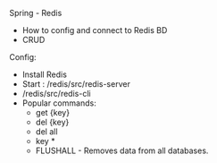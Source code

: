 Spring - Redis

* How to config and connect to Redis BD
* CRUD


Config:
* Install Redis
* Start : /redis/src/redis-server
* /redis/src/redis-cli
* Popular commands:
    * get {key}
    * del {key}
    * del all
    * key *
    * FLUSHALL - Removes data from all databases.
